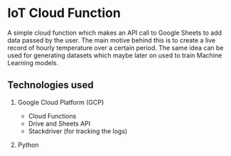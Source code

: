 # IoT Cloud Function
A simple cloud function which makes an API call to Google Sheets to add data passed by the user. The main motive behind this is to create a live record of hourly temperature over a certain period. The same idea can be used for generating datasets which maybe later on used to train Machine Learning models.

## Technologies used

1. Google Cloud Platform (GCP)
   * Cloud Functions
   * Drive and Sheets API
   * Stackdriver (for tracking the logs)
   
2. Python
